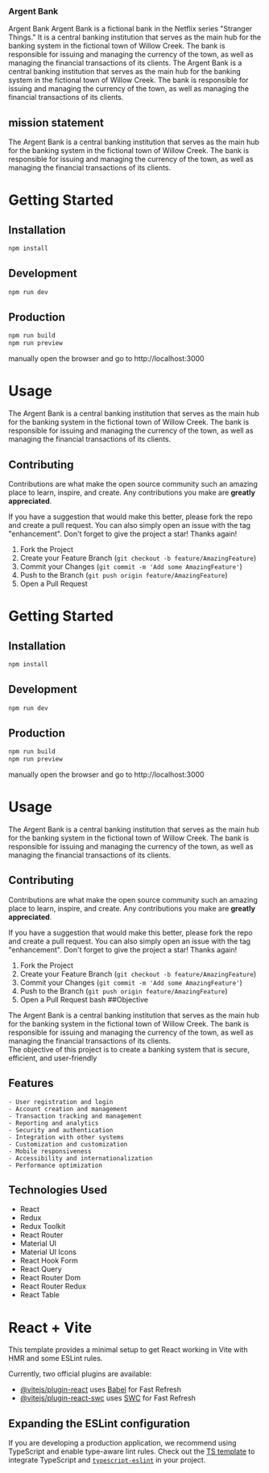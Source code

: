 ### Argent Bank
Argent Bank
Argent Bank is a fictional bank in the Netflix series "Stranger Things." It is a central banking institution that serves as the main hub for the banking system in the fictional town of Willow Creek. The bank is responsible for issuing and managing the currency of the town, as well as managing the financial transactions of its clients.
The Argent Bank is a central banking institution that serves as the main hub for the banking system in the fictional town of Willow Creek. The bank is responsible for issuing and managing the currency of the town, as well as managing the financial transactions of its clients.
## mission statement
The Argent Bank is a central banking institution that serves as the main hub for the banking system in the fictional town of Willow Creek. The bank is responsible for issuing and managing the currency of the town, as well as managing the financial transactions of its clients.
# Getting Started

## Installation

```bash
npm install
```

## Development

```bash
npm run dev
```

## Production

```bash
npm run build
npm run preview
```     
manually open the browser and go to http://localhost:3000   
# Usage
The Argent Bank is a central banking institution that serves as the main hub for the banking system in the fictional town of Willow Creek. The bank is responsible for issuing and managing the currency of the town, as well as managing the financial transactions of its clients.    
## Contributing

Contributions are what make the open source community such an amazing place to learn, inspire, and create. Any contributions you make are **greatly appreciated**.

If you have a suggestion that would make this better, please fork the repo and create a pull request. You can also simply open an issue with the tag "enhancement".
Don't forget to give the project a star! Thanks again!

1. Fork the Project
2. Create your Feature Branch (`git checkout -b feature/AmazingFeature`)
3. Commit your Changes (`git commit -m 'Add some AmazingFeature'`)
4. Push to the Branch (`git push origin feature/AmazingFeature`)
5. Open a Pull Request  
# Getting Started

## Installation

```bash
npm install
```

## Development

```bash
npm run dev
```

## Production

```bash
npm run build
npm run preview
```     
manually open the browser and go to http://localhost:3000   
# Usage
The Argent Bank is a central banking institution that serves as the main hub for the banking system in the fictional town of Willow Creek. The bank is responsible for issuing and managing the currency of the town, as well as managing the financial transactions of its clients.    
## Contributing

Contributions are what make the open source community such an amazing place to learn, inspire, and create. Any contributions you make are **greatly appreciated**.

If you have a suggestion that would make this better, please fork the repo and create a pull request. You can also simply open an issue with the tag "enhancement".
Don't forget to give the project a star! Thanks again!

1. Fork the Project
2. Create your Feature Branch (`git checkout -b feature/AmazingFeature`)
3. Commit your Changes (`git commit -m 'Add some AmazingFeature'`)
4. Push to the Branch (`git push origin feature/AmazingFeature`)
5. Open a Pull Request 
bash
##Objective

The Argent Bank is a central banking institution that serves as the main hub for the banking system in the fictional town of Willow Creek. The bank is responsible for issuing and managing the currency of the town, as well as managing the financial transactions of its clients.    
The objective of this project is to create a banking system that is secure, efficient, and user-friendly
## Features

    - User registration and login
    - Account creation and management
    - Transaction tracking and management
    - Reporting and analytics
    - Security and authentication
    - Integration with other systems
    - Customization and customization
    - Mobile responsiveness
    - Accessibility and internationalization
    - Performance optimization  
## Technologies Used    

- React
- Redux
- Redux Toolkit
- React Router
- Material UI
- Material UI Icons
- React Hook Form
- React Query
- React Router Dom
- React Router Redux
- React Table
# React + Vite

This template provides a minimal setup to get React working in Vite with HMR and some ESLint rules.

Currently, two official plugins are available:

- [@vitejs/plugin-react](https://github.com/vitejs/vite-plugin-react/blob/main/packages/plugin-react/README.md) uses [Babel](https://babeljs.io/) for Fast Refresh
- [@vitejs/plugin-react-swc](https://github.com/vitejs/vite-plugin-react-swc) uses [SWC](https://swc.rs/) for Fast Refresh

## Expanding the ESLint configuration

If you are developing a production application, we recommend using TypeScript and enable type-aware lint rules. Check out the [TS template](https://github.com/vitejs/vite/tree/main/packages/create-vite/template-react-ts) to integrate TypeScript and [`typescript-eslint`](https://typescript-eslint.io) in your project.
